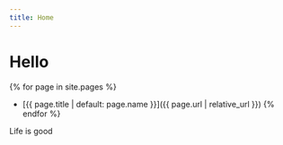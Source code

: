 ```yaml
---
title: Home
---
```


# Hello

{% for page in site.pages %}
- [{{ page.title | default: page.name }}]({{ page.url | relative_url }})
{% endfor %}

Life is good
